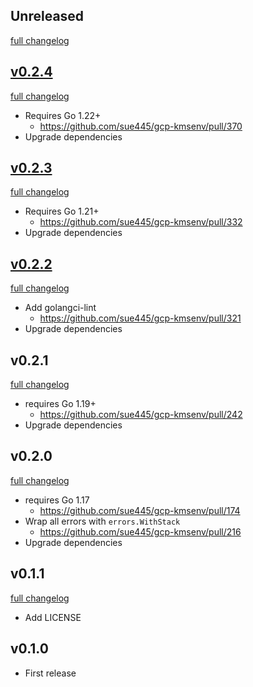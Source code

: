 ## Unreleased
[full changelog](http://github.com/sue445/gcp-kmsenv/compare/v0.2.4...master)

## [v0.2.4](https://github.com/sue445/gcp-kmsenv/releases/tag/v0.2.4)
[full changelog](http://github.com/sue445/gcp-kmsenv/compare/v0.2.3...v0.2.4)

* Requires Go 1.22+
  * https://github.com/sue445/gcp-kmsenv/pull/370
* Upgrade dependencies

## [v0.2.3](https://github.com/sue445/gcp-kmsenv/releases/tag/v0.2.3)
[full changelog](http://github.com/sue445/gcp-kmsenv/compare/v0.2.2...v0.2.3)

* Requires Go 1.21+
  * https://github.com/sue445/gcp-kmsenv/pull/332
* Upgrade dependencies

## [v0.2.2](https://github.com/sue445/gcp-kmsenv/releases/tag/v0.2.2)
[full changelog](http://github.com/sue445/gcp-kmsenv/compare/v0.2.1...v0.2.2)

* Add golangci-lint
  * https://github.com/sue445/gcp-kmsenv/pull/321
* Upgrade dependencies

## v0.2.1
[full changelog](http://github.com/sue445/gcp-kmsenv/compare/v0.2.1...v0.2.2)

* requires Go 1.19+
  * https://github.com/sue445/gcp-kmsenv/pull/242
* Upgrade dependencies

## v0.2.0
[full changelog](http://github.com/sue445/gcp-kmsenv/compare/v0.1.1...v0.2.0)

* requires Go 1.17
  * https://github.com/sue445/gcp-kmsenv/pull/174
* Wrap all errors with `errors.WithStack`
  * https://github.com/sue445/gcp-kmsenv/pull/216
* Upgrade dependencies

## v0.1.1
[full changelog](http://github.com/sue445/gcp-kmsenv/compare/v0.1.0...v0.1.1)

* Add LICENSE

## v0.1.0
* First release
